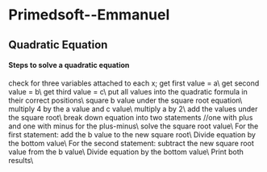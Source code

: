 # Primedsoft--Emmanuel

<html>
<h2>Quadratic Equation</h2>
  <h4>Steps to solve a quadratic equation</h4>
   <body> check for three variables attached to each x;  
get first value = a\
get second value = b\ 
get third value = c\ 
put all values into the quadratic formula in their correct positions\
square b value under the square root equation\
multiply 4 by the a value and c value\
multiply a by 2\
add the values under the square root\
break down equation into two statements //one with plus and one with minus for the plus-minus\
solve the square root value\
For the first statement: add the b value to the new square root\
Divide equation by the bottom value\
For the second statement: subtract the new square root value from the b value\
Divide equation by the bottom value\
Print both results\
   </body>
</html>
  
